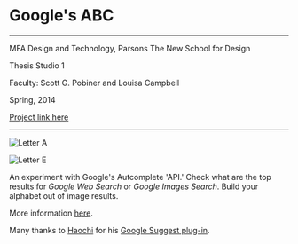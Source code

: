 # Google's ABC

---

MFA Design and Technology, Parsons The New School for Design

Thesis Studio 1

Faculty: Scott G. Pobiner and Louisa Campbell

Spring, 2014

[Project link here](http://54.204.173.108/parsons/thesis_1/google_alphabet/)

---

![Letter A](https://gabrielmfadt.files.wordpress.com/2014/10/a.png)

![Letter E](https://gabrielmfadt.files.wordpress.com/2014/10/e.png)

An experiment with Google's Autcomplete 'API.' Check what are the top results for *Google Web Search* or *Google Images Search*. Build your alphabet out of image results.

More information [here](http://gabrielmfadt.wordpress.com/2014/10/25/thesis-1-design-brief-3/).

Many thanks to [Haochi](https://github.com/haochi) for his [Google Suggest plug-in](https://github.com/haochi/jquery.googleSuggest).
